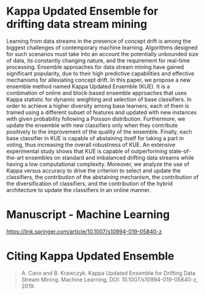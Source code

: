 # Kappa Updated Ensemble for drifting data stream mining

Learning from data streams in the presence of concept drift is among the biggest challenges of contemporary machine learning. Algorithms designed for such scenarios must take into an account the potentially unbounded size of data, its constantly changing nature, and the requirement for real-time processing. Ensemble approaches for data stream mining have gained significant popularity, due to their high predictive capabilities and effective mechanisms for alleviating concept drift. In this paper, we propose a new ensemble method named Kappa Updated Ensemble (KUE). It is a combination of online and block-based ensemble approaches that uses Kappa statistic for dynamic weighting and selection of base classifiers. In order to achieve a higher diversity among base learners, each of them is trained using a different subset of features and updated with new instances with given probability following a Poisson distribution. Furthermore, we update the ensemble with new classifiers only when they contribute positively to the improvement of the quality of the ensemble. Finally, each base classifier in KUE is capable of abstaining itself for taking a part in voting, thus increasing the overall robustness of KUE. An extensive experimental study shows that KUE is capable of outperforming state-of-the-art ensembles on standard and imbalanced drifting data streams while having a low computational complexity. Moreover, we analyze the use of Kappa versus accuracy to drive the criterion to select and update the classifiers, the contribution of the abstaining mechanism, the contribution of the diversification of classifiers, and the contribution of the hybrid architecture to update the classifiers in an online manner.

# Manuscript - Machine Learning

https://link.springer.com/article/10.1007/s10994-019-05840-z

# Citing Kappa Updated Ensemble

> A. Cano and B. Krawczyk. Kappa Updated Ensemble for Drifting Data Stream Mining. Machine Learning, DOI: 10.1007/s10994-019-05840-z, 2019.
